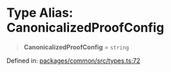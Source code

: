 # Type Alias: CanonicalizedProofConfig

> **CanonicalizedProofConfig** = `string`

Defined in: [packages/common/src/types.ts:72](https://github.com/dcdpr/did-btcr2-js/blob/4a717493e735221d072999f212891939f4de3f23/packages/common/src/types.ts#L72)

